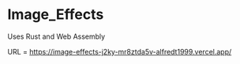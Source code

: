 # Image_Effects
Uses Rust and Web Assembly

URL = https://image-effects-j2ky-mr8ztda5v-alfredt1999.vercel.app/
